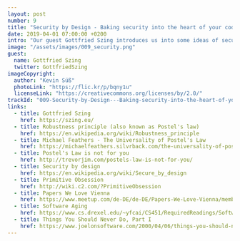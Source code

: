 ```yaml
---
layout: post
number: 9
title: "Security by Design - Baking security into the heart of your codebase"
date: 2019-04-01 07:00:00 +0200
intro: "Our guest Gottfried Szing introduces us into some ideas of security by design. A fruity cocktail of how to avoid  primitives obsessions and where to put the validation in your architecture - mixed with a little bit of contract first development. Finalized with a discussion about rusting software."
image: "/assets/images/009_security.png"
guest:
  name: Gottfried Szing
  twitter: GottfriedSzing
imageCopyright:
  author: "Kevin Süß"
  photoLink: "https://flic.kr/p/bqny1u"
  licenseLink: "https://creativecommons.org/licenses/by/2.0/"
trackId: "009-Security-by-Design---Baking-security-into-the-heart-of-your-codebase-e3jsbm"
links:
  - title: Gottfried Szing
    href: https://szing.eu/
  - title: Robustness principle (also known as Postel's law)
    href: https://en.wikipedia.org/wiki/Robustness_principle
  - title: Michael Feathers - The Universality of Postel's Law
    href: https://michaelfeathers.silvrback.com/the-universality-of-postel-s-law
  - title: Postel's Law is not for you
    href: http://trevorjim.com/postels-law-is-not-for-you/
  - title: Security by design
    href: https://en.wikipedia.org/wiki/Secure_by_design
  - title: Primitive Obsession
    href: http://wiki.c2.com/?PrimitiveObsession
  - title: Papers We Love Vienna
    href: https://www.meetup.com/de-DE/de-DE/Papers-We-Love-Vienna/members/
  - title: Software Aging
    href: https://www.cs.drexel.edu/~yfcai/CS451/RequiredReadings/SoftwareAging.pdf
  - title: Things You Should Never Do, Part I
    href: https://www.joelonsoftware.com/2000/04/06/things-you-should-never-do-part-i/
---
```

